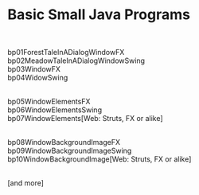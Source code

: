 ﻿# Basic Small Java Programs

<br>

bp01ForestTaleInADialogWindowFX<br>
bp02MeadowTaleInADialogWindowSwing<br>
bp03WindowFX<br>
bp04WidowSwing<br><br>

bp05WindowElementsFX<br>
bp06WindowElementsSwing<br>
bp07WindowElements[Web: Struts, FX or alike]<br><br>

bp08WindowBackgroundImageFX<br>
bp09WindowBackgroundImageSwing<br>
bp10WindowBackgroundImage[Web: Struts, FX or alike]<br><br>

[and more]
